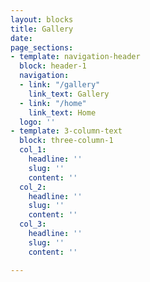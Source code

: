 ```yaml
---
layout: blocks
title: Gallery
date: 
page_sections:
- template: navigation-header
  block: header-1
  navigation:
  - link: "/gallery"
    link_text: Gallery
  - link: "/home"
    link_text: Home
  logo: ''
- template: 3-column-text
  block: three-column-1
  col_1:
    headline: ''
    slug: ''
    content: ''
  col_2:
    headline: ''
    slug: ''
    content: ''
  col_3:
    headline: ''
    slug: ''
    content: ''

---
```

